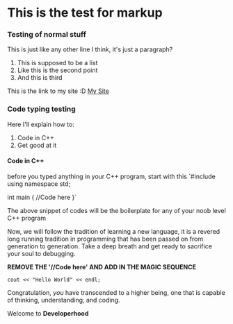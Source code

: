 # This is the test for markup

### Testing of normal stuff
This is just like any other line I think, it's just a paragraph?

1. This is supposed to be a list
2. Like this is the second point
3. And this is third

This is the link to my site :D
[My Site](hanscau.github.io)


### Code typing testing

Here I'll explain how to:
1. Code in C++
2. Get good at it

#### Code in C++

before you typed anything in your C++ program, start with this
`#include <iostream>
using namespace std;

int main
{
  //Code here
}`

The above snippet of codes will be the boilerplate for any of your noob level C++ program

Now, we will follow the tradition of learning a new language, it is a revered long running tradition in programming that has been passed on from generation to generation. Take a deep breath and get ready to sacrifice your soul to debugging.

**REMOVE THE '//Code here' AND ADD IN THE MAGIC SEQUENCE**

`cout << "Hello World" << endl;`

Congratulation, *you* have transcended to a higher being,
one that is capable of thinking, understanding, and coding.

Welcome to **Developerhood**  
